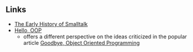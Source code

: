 ## Links

- [The Early History of Smalltalk](http://worrydream.com/EarlyHistoryOfSmalltalk/)
- [Hello, OOP](https://robotlolita.me/diary/2018/12/hello-oop/)
  - offers a different perspective on the ideas criticized in the popular article [Goodbye, Object Oriented Programming](https://cscalfani.medium.com/goodbye-object-oriented-programming-a59cda4c0e53)
